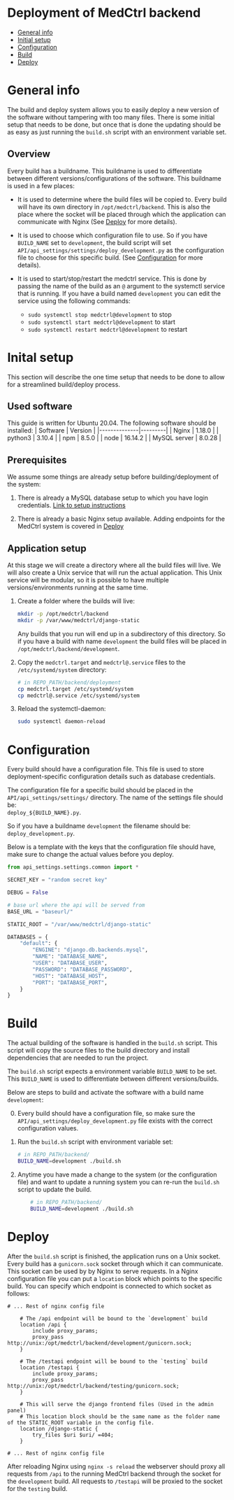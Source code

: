 <!-- This program has been developed by students from the bachelor Computer Science at
Utrecht University within the Software Project course.
© Copyright Utrecht University (Department of Information and Computing Sciences) -->
# Deployment of MedCtrl backend

* [General info](#general)
* [Initial setup](#initSetup)
* [Configuration](#configuration)
* [Build](#build)
* [Deploy](#deploy)

<a name="general"></a>

# General info

The build and deploy system allows you to easily deploy a new version of the software without tampering with too many files.
There is some initial setup that needs to be done, but once that is done the updating should be as easy as just running the `build.sh` script with an environment variable set.

## Overview

Every build has a buildname. This buildname is used to differentiate between different versions/configurations of the software. This buildname is used in a few places:

* It is used to determine where the build files will be copied to. Every build will have its own directory in `/opt/medctrl/backend`. This is also the place where the socket will be placed through which the application can communicate with Nginx (See [Deploy](#deploy) for more details).

* It is used to choose which configuration file to use. So if you have `BUILD_NAME` set to `development`, the build script will set `API/api_settings/settings/deploy_development.py` as the configuration file to choose for this specific build. (See [Configuration](#configuration) for more details).

* It is used to start/stop/restart the medctrl service. This is done by passing the name of the build as an `@` argument to the systemctl service that is running. If you have a build named `development` you can edit the service using the following commands:
  * `sudo systemctl stop medctrl@development` to stop
  * `sudo systemctl start medctrl@development` to start
  * `sudo systemctl restart medctrl@development` to restart

<a name="initSetup"></a>

# Inital setup

This section will describe the one time setup that needs to be done to allow for a streamlined build/deploy process.

## Used software

This guide is written for Ubuntu 20.04. The following software should be installed:
| Software     | Version |
|--------------|---------|
| Nginx        | 1.18.0  |
| python3      | 3.10.4  |
| npm          | 8.5.0   |
| node         | 16.14.2 |
| MySQL server | 8.0.28  |

## Prerequisites

We assume some things are already setup before building/deployment of the system:

1. There is already a MySQL database setup to which you have login credentials. [Link to setup instructions](https://www.digitalocean.com/community/tutorials/how-to-install-mysql-on-ubuntu-20-04)

2. There is already a basic Nginx setup available. Adding endpoints for the MedCtrl system is covered in [Deploy](#deploy)

## Application setup

At this stage we will create a directory where all the build files will live. We will also create a Unix service that will run the actual application. This Unix service will be modular, so it is possible to have multiple versions/environments running at the same time.

1. Create a folder where the builds will live:

    ```bash
    mkdir -p /opt/medctrl/backend
    mkdir -p /var/www/medctrl/django-static
    ```

    Any builds that you run will end up in a subdirectory of this directory. So if you have a build with name `development` the build files will be placed in `/opt/medctrl/backend/development`.

2. Copy the `medctrl.target` and `medctrl@.service` files to the `/etc/systemd/system` directory:

    ```bash
    # in REPO_PATH/backend/deployment
    cp medctrl.target /etc/systemd/system
    cp medctrl@.service /etc/systemd/system
    ```

3. Reload the systemctl-daemon:

    ```bash
    sudo systemctl daemon-reload
    ```

<a name="configuration"></a>

# Configuration

Every build should have a configuration file. This file is used to store deployment-specific configuration details such as database credentials.

The configuration file for a specific build should be placed in the `API/api_settings/settings/` directory. The name of the settings file should be: \
`deploy_${BUILD_NAME}.py`.

So if you have a buildname `development` the filename should be: \
`deploy_development.py`.

Below is a template with the keys that the configuration file should have, make sure to change the actual values before you deploy.

```py
from api_settings.settings.common import *

SECRET_KEY = "random secret key"

DEBUG = False

# base url where the api will be served from
BASE_URL = "baseurl/"

STATIC_ROOT = "/var/www/medctrl/django-static"

DATABASES = {
    "default": {
        "ENGINE": "django.db.backends.mysql",
        "NAME": "DATABASE_NAME",
        "USER": "DATABASE_USER",
        "PASSWORD": "DATABASE_PASSWORD",
        "HOST": "DATABASE_HOST",
        "PORT": "DATABASE_PORT",
    }
}
```

<a name="build"></a>

# Build

The actual building of the software is handled in the `build.sh` script. This script will copy the source files to the build directory and install dependencies that are needed to run the project.

The `build.sh` script expects a environment variable `BUILD_NAME` to be set. This `BUILD_NAME` is used to differentiate between different versions/builds.

Below are steps to build and activate the software with a build name `development`:

0. Every build should have a configuration file, so make sure the `API/api_settings/deploy_development.py` file exists with the correct configuration values.

1. Run the `build.sh` script with environment variable set:

    ```bash
    # in REPO_PATH/backend/
    BUILD_NAME=development ./build.sh
    ```

2. Anytime you have made a change to the system (or the configuration file) and want to update a running system you can re-run the `build.sh` script to update the build.

    ```bash
        # in REPO_PATH/backend/
        BUILD_NAME=development ./build.sh
    ```

<a name="deploy"></a>

# Deploy

After the `build.sh` script is finished, the application runs on a Unix socket. Every build has a `gunicorn.sock` socket through which it can communicate. This socket can be used by by Nginx to serve requests. In a Nginx configuration file you can put a `location` block which points to the specific build. You can specify which endpoint is connected to which socket as follows:

```nginx
# ... Rest of nginx config file

    # The /api endpoint will be bound to the `development` build
    location /api {
        include proxy_params;
        proxy_pass http://unix:/opt/medctrl/backend/development/gunicorn.sock;
    }

    # The /testapi endpoint will be bound to the `testing` build
    location /testapi {
        include proxy_params;
        proxy_pass http://unix:/opt/medctrl/backend/testing/gunicorn.sock;
    }

    # This will serve the django frontend files (Used in the admin panel)
    # This location block should be the same name as the folder name of the STATIC_ROOT variable in the config file. 
    location /django-static {
        try_files $uri $uri/ =404;
    }

# ... Rest of nginx config file
```

After reloading Nginx using `nginx -s reload` the webserver should proxy all requests from `/api` to the running MedCtrl backend through the socket for the `development` build. All requests to `/testapi` will be proxied to the socket for the `testing` build.
